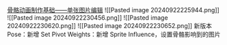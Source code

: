 [骨骼动画制作基础——单张图片编辑](file:///D:/Obsidian%20Unity/Unity/Unity%E5%9B%9B%E9%83%A8%E6%9B%B2/Assets/Scripts/Unity%C2%B7%E6%A0%B8%E5%BF%83/2D%E5%8A%A8%E7%94%BB/2D%20Animation/Lesson34_%E9%AA%A8%E9%AA%BC%E5%8A%A8%E7%94%BB%E5%88%B6%E4%BD%9C%E5%9F%BA%E7%A1%80_%E5%8D%95%E5%BC%A0%E5%9B%BE%E7%89%87%E7%BC%96%E8%BE%91.cs)
![[Pasted image 20240922225944.png]]
![[Pasted image 20240922230456.png]]
![[Pasted image 20240922230620.png]]
![[Pasted image 20240922230652.png]]
新版本
Pose：新增 Set Pivot
Weights：新增 Sprite Influence，设置骨骼影响到的图片